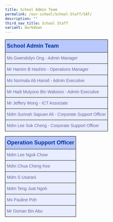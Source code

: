 ```yaml
---
title: School Admin Team
permalink: /our-school/School-Staff/SAT/
description: ""
third_nav_title: School Staff
variant: markdown
---
```

<style type="text/css">
.tg  {border-collapse:collapse;border-color:#aabcfe;border-spacing:0;}
.tg td{background-color:#e8edff;border-color:#aabcfe;border-style:solid;border-width:1px;color:#669;
  font-family:Arial, sans-serif;font-size:14px;overflow:hidden;padding:10px 5px;word-break:normal;}
.tg th{background-color:#b9c9fe;border-color:#aabcfe;border-style:solid;border-width:1px;color:#039;
  font-family:Arial, sans-serif;font-size:14px;font-weight:normal;overflow:hidden;padding:10px 5px;word-break:normal;}
.tg .tg-18eh{border-color:#000000;font-weight:bold;text-align:center;vertical-align:middle}
.tg .tg-s25z{border-color:#000000;font-size:18px;font-weight:bold;text-align:left;vertical-align:top}
.tg .tg-73oq{border-color:#000000;text-align:left;vertical-align:top}
</style>
<table class="tg" style="undefined;table-layout: fixed; width: 600px">
<thead>
  <tr>
    <th class="tg-s25z">School Admin Team</th>
  </tr>
</thead>
<tbody>
<tr><td class="tg-73oq">Ms Gwendolyn Ong - Admin Manager</td></tr>
<tr><td class="tg-73oq">Mr Hamim B Hashim - Operations Manager</td></tr>
<tr><td class="tg-73oq">Ms Normala Ab Hamid - Admin Executive</td></tr>
<tr><td class="tg-73oq">Mr Hadi Mulyono Bin Wakiono - Admin Executive</td></tr>
<tr><td class="tg-73oq">Mr Jeffery Wong - ICT Associate</td></tr>
<tr><td class="tg-73oq">Mdm Surinah Sapuan Ali - Corporate Support Officer</td></tr>
	<tr><td class="tg-73oq">Mdm Lee Sok Cheng - Corporate Support Officer</td></tr>
</tbody>
</table>
<table class="tg" style="undefined;table-layout: fixed; width: 600px">
<thead>
  <tr>
    <th class="tg-s25z">Operation Support Officer</th>
  </tr>
</thead>
<tbody>
<tr><td class="tg-73oq">Mdm Lee Ngok Chow</td></tr>
<tr><td class="tg-73oq">Mdm Chua Cheng Kee</td></tr>
<tr><td class="tg-73oq">Mdm S Usarani</td></tr>
<tr><td class="tg-73oq">Mdm Teng Juat Ngoh</td></tr>
<tr><td class="tg-73oq">Ms Pauline Poh</td></tr>
<tr><td class="tg-73oq">Mr Osman Bin Abu</td></tr>
</tbody>
</table>
<style type="text/css">
.tg  {border-collapse:collapse;border-color:#aabcfe;border-spacing:0;}
.tg td{background-color:#e8edff;border-color:#aabcfe;border-style:solid;border-width:1px;color:#669;
  font-family:Arial, sans-serif;font-size:14px;overflow:hidden;padding:10px 5px;word-break:normal;}
.tg th{background-color:#b9c9fe;border-color:#aabcfe;border-style:solid;border-width:1px;color:#039;
  font-family:Arial, sans-serif;font-size:14px;font-weight:normal;overflow:hidden;padding:10px 5px;word-break:normal;}
.tg .tg-18eh{border-color:#000000;font-weight:bold;text-align:center;vertical-align:middle}
.tg .tg-s25z{border-color:#000000;font-size:18px;font-weight:bold;text-align:left;vertical-align:top}
.tg .tg-73oq{border-color:#000000;text-align:left;vertical-align:top}
</style>